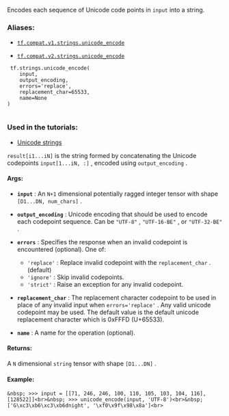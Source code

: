 Encodes each sequence of Unicode code points in  `input`  into a string.



### Aliases:

- [ `tf.compat.v1.strings.unicode_encode` ](/api_docs/python/tf/strings/unicode_encode)

- [ `tf.compat.v2.strings.unicode_encode` ](/api_docs/python/tf/strings/unicode_encode)



```
 tf.strings.unicode_encode(
    input,
    output_encoding,
    errors='replace',
    replacement_char=65533,
    name=None
)
 
```



### Used in the tutorials:

- [Unicode strings](https://tensorflow.google.cn/tutorials/load_data/unicode)

 `result[i1...iN]`  is the string formed by concatenating the Unicode
codepoints  `input[1...iN, :]` , encoded using  `output_encoding` .



#### Args:

- **`input`** : An  `N+1`  dimensional potentially ragged integer tensor with shape
 `[D1...DN, num_chars]` .

- **`output_encoding`** : Unicode encoding that should be used to encode each
codepoint sequence.  Can be  `"UTF-8"` ,  `"UTF-16-BE"` , or  `"UTF-32-BE"` .

- **`errors`** : Specifies the response when an invalid codepoint is encountered
(optional). One of:
    *  `'replace'` : Replace invalid codepoint with the
       `replacement_char` . (default)
    *  `'ignore'` : Skip invalid codepoints.
    *  `'strict'` : Raise an exception for any invalid codepoint.

- **`replacement_char`** : The replacement character codepoint to be used in place of
any invalid input when  `errors='replace'` . Any valid unicode codepoint may
be used. The default value is the default unicode replacement character
which is 0xFFFD (U+65533).

- **`name`** : A name for the operation (optional).



#### Returns:
A  `N`  dimensional  `string`  tensor with shape  `[D1...DN]` .



#### Example:

>
<devsite-code><pre class="" translate="no" dir="ltr" is-upgraded=""> `&nbsp; >>> input = [[71, 246, 246, 100, 110, 105, 103, 104, 116], [128522]]<br>&nbsp; >>> unicode_encode(input, 'UTF-8')<br>&nbsp; ['G\xc3\xb6\xc3\xb6dnight', '\xf0\x9f\x98\x8a']<br>` </pre></devsite-code>
